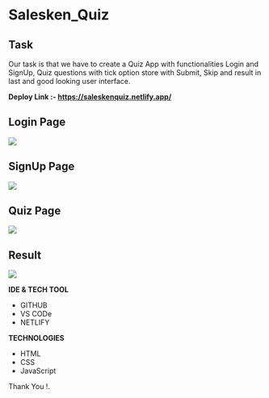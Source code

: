 # Salesken_Quiz

## Task

Our task is that we have to create a Quiz App with functionalities Login and SignUp, Quiz questions with tick option store with Submit, Skip and result in last and  good looking user interface.


**Deploy Link :- https://saleskenquiz.netlify.app/**

## Login Page

<img src="https://i.postimg.cc/VLCPSSSn/login.png" />

## SignUp Page

<img src="https://i.postimg.cc/JzCVj1Jg/signUp.png"/>


## Quiz Page

<img src="https://i.postimg.cc/Kv6FQ7X0/quiz.png"/>

## Result

<img src="https://i.postimg.cc/5yGJhLXN/result.png"/>


**IDE & TECH TOOL**

- GITHUB
- VS CODe
- NETLIFY

**TECHNOLOGIES**


- HTML
- CSS
- JavaScript

Thank You !.

